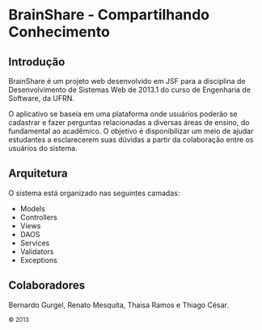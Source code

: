 <h1>BrainShare - Compartilhando Conhecimento</h1>
<h2>Introdução</h2>
<p>BrainShare é um projeto web desenvolvido em JSF para a disciplina de Desenvolvimento de Sistemas Web de 2013.1 do curso de Engenharia de Software, da UFRN.</p>
<p>O aplicativo se baseia em uma plataforma onde usuários poderão se cadastrar e fazer perguntas relacionadas a diversas áreas de ensino, do fundamental ao acadêmico. O objetivo é disponibilizar um meio de ajudar estudantes a esclarecerem suas dúvidas a partir da colaboração entre os usuários do sistema.</p>

<h2>Arquitetura</h2>
<p>O sistema está organizado nas seguintes camadas:</p>
<ul>
  <li>Models</li>
  <li>Controllers</li>
  <li>Views</li>
  <li>DAOS</li>
  <li>Services</li>
  <li>Validators</li>
  <li>Exceptions</li>
</ul>

<h2>Colaboradores</h2>
<p>Bernardo Gurgel, Renato Mesquita, Thaisa Ramos e Thiago César.</p>
<small>© 2013</small>
